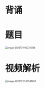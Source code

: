 # 背诵





# 题目

<img src="https://cvp.oss-cn-shanghai.aliyuncs.com/picgo/202310191003218.png" alt="image-20231019100310136" style="zoom:50%;" />



# 视频解析

<img src="https://cvp.oss-cn-shanghai.aliyuncs.com/picgo/202310191205008.png" alt="image-20231019120545657" style="zoom:50%;" />








